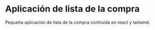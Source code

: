 # Aplicación de lista de la compra
Pequeña aplicación de lista de la compra contruida en react y tailwind.
